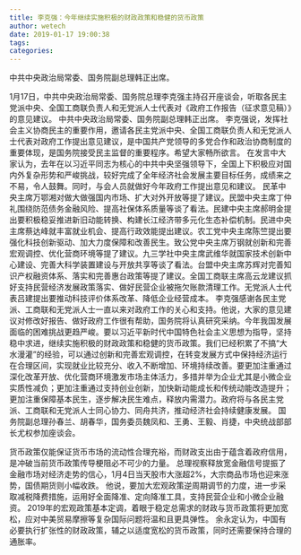 ```yaml
---
title: 李克强：今年继续实施积极的财政政策和稳健的货币政策
author: wetech
date: 2019-01-17 19:00:38
tags: 
categories: 
---
```

中共中央政治局常委、国务院副总理韩正出席。
<!-- more -->
1月17日，中共中央政治局常委、国务院总理李克强主持召开座谈会，听取各民主党派中央、全国工商联负责人和无党派人士代表对《政府工作报告（征求意见稿）》的意见建议。
中共中央政治局常委、国务院副总理韩正出席。
李克强说，发挥社会主义协商民主的重要作用，邀请各民主党派中央、全国工商联负责人和无党派人士代表对政府工作提出意见建议，是中国共产党领导的多党合作和政治协商制度的重要体现，是国务院接受民主监督的重要程序。希望大家畅所欲言。
在发言中大家认为，去年在以习近平同志为核心的中共中央坚强领导下，全国上下积极应对国内外复杂形势和严峻挑战，较好完成了全年经济社会发展主要目标任务，成绩来之不易，令人鼓舞。同时，与会人员就做好今年政府工作提出意见和建议。
民革中央主席万鄂湘对做大做强国内市场、扩大对外开放等提了建议。民盟中央主席丁仲礼围绕防范债务金融风险、提高社保体系质量等谈了看法。民建中央主席郝明金提出要积极稳妥推进新旧动能转换、构建长江经济带多元化生态补偿机制。民进中央主席蔡达峰就丰富就业机会、提高行政效能提出建议。农工党中央主席陈竺提出要强化科技创新驱动、加大力度保障和改善民生。致公党中央主席万钢就创新和完善宏观调控、优化营商环境等提了建议。九三学社中央主席武维华就国家技术创新中心建设、完善大科学装置建设与开放共享等谈了看法。台盟中央主席苏辉对完善知识产权融资体系、落实和完善惠台政策等提了建议。全国工商联主席高云龙建议抓好支持民营经济发展政策落实、做好民营企业被拖欠账款清理工作。无党派人士代表吕建提出要推动科技评价体系改革、降低企业经营成本。
李克强感谢各民主党派、工商联和无党派人士一直以来对政府工作的关心和支持。他说，大家的意见建议对修改好报告、做好政府工作很有帮助，国务院将认真研究采纳。今年我国发展面临的困难挑战更趋严峻。要以习近平新时代中国特色社会主义思想为指导，坚持稳中求进，继续实施积极的财政政策和稳健的货币政策。我们已经积累了不搞“大水漫灌”的经验，可以通过创新和完善宏观调控，在转变发展方式中保持经济运行在合理区间，实现就业比较充分、收入不断增加、环境持续改善。要更加注重通过深化改革开放、优化营商环境激发市场主体活力，多措并举为企业尤其是小微企业实质性减负；更加注重通过支持创业创新，加快新动能成长和传统动能改造提升；更加注重保障基本民生，逐步解决民生难点，释放内需潜力。政府将与各民主党派、工商联和无党派人士同心协力、同舟共济，推动经济社会持续健康发展。
国务院副总理孙春兰、胡春华，国务委员魏凤和、王勇、王毅、肖捷，中央统战部部长尤权参加座谈会。
 
 
货币政策仅能保证货币市场的流动性合理充裕，而财政支出由于蕴含着政府信用，是冲破当前货币政策传导梗阻必不可少的力量。
总理视察释放宽金融信号提振了金融市场对经济走势的信心，1月4日当天股市大涨超2%，大宗商品市场也迎来涨势，国债期货则小幅收跌。
他说，要加大宏观政策逆周期调节的力度，进一步采取减税降费措施，运用好全面降准、定向降准工具，支持民营企业和小微企业融资。
2019年的宏观政策基本定调，着眼于稳定总需求的财政与货币政策将更加宽松，应对中美贸易摩擦等复杂国际问题将温和且更具弹性。
余永定认为，中国有必要执行扩张性的财政政策，辅之以适度宽松的货币政策，同时还需要保持合理的通胀率。
